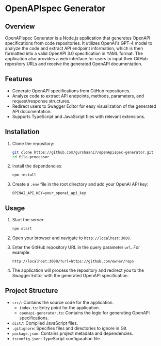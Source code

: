 # OpenAPIspec Generator

## Overview

OpenAPIspec Generator is a Node.js application that generates OpenAPI specifications from code repositories. It utilizes OpenAI's GPT-4 model to analyze the code and extract API endpoint information, which is then formatted into a valid OpenAPI 3.0 specification in YAML format. The application also provides a web interface for users to input their GitHub repository URLs and receive the generated OpenAPI documentation.

## Features

- Generate OpenAPI specifications from GitHub repositories.
- Analyze code to extract API endpoints, methods, parameters, and request/response structures.
- Redirect users to Swagger Editor for easy visualization of the generated API documentation.
- Supports TypeScript and JavaScript files with relevant extensions.

## Installation

1. Clone the repository:

   ```bash
   git clone https://github.com/gurshaan17/openApispec-generator.git
   cd file-processor
   ```

2. Install the dependencies:

   ```bash
   npm install
   ```

3. Create a `.env` file in the root directory and add your OpenAI API key:

   ```plaintext
   OPENAI_API_KEY=your_openai_api_key
   ```

## Usage

1. Start the server:

   ```bash
   npm start
   ```

2. Open your browser and navigate to `http://localhost:3000`.

3. Enter the GitHub repository URL in the query parameter `url`. For example:

   ```
   http://localhost:3000/?url=https://github.com/owner/repo
   ```

4. The application will process the repository and redirect you to the Swagger Editor with the generated OpenAPI specification.

## Project Structure

- `src/`: Contains the source code for the application.
  - `index.ts`: Entry point for the application.
  - `openapi-generator.ts`: Contains the logic for generating OpenAPI specifications.
- `dist/`: Compiled JavaScript files.
- `.gitignore`: Specifies files and directories to ignore in Git.
- `package.json`: Contains project metadata and dependencies.
- `tsconfig.json`: TypeScript configuration file.

